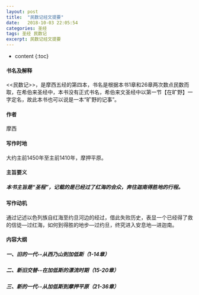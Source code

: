 ```yaml
---
layout: post
title:  "民数记经文提要"
date:   2018-10-03 22:05:54
categories: 圣经
tags: 圣经 民数记
excerpt: 民数记经文提要
---
```


* content
{:toc}

#### 书名及解释
<<民数记>>，是摩西五经的第四本，书名是根据本书1章和26章两次数点民数而取，在希伯来圣经中，本书没有正式书名，希伯来文圣经中以第一节【在旷野】一字定名，故此本书也可以说是一本“旷野的记事”。

#### 作者
摩西

#### 写作时地
大约主前1450年至主前1410年，摩押平原。

#### 主旨要义
##### 本书主旨是“圣程”，记载的是已经过了红海的会众，奔往迦南得胜地的行程。

#### 写作动机
通过记述以色列族自红海至约旦河边的经过，借此失败历史，表显一个已经得了救的信徒—过红海，如何到得胜的地步—过约旦，终究进入安息地—进迦南。

#### 内容大纲
##### 一、旧的一代--从西乃山到加低斯（1-14章）

##### 二、新旧交替--在加低斯的漂流时期（15-20章）

##### 三、新的一代--从加低斯到摩押平原（21-36章） 


